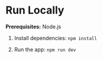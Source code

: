 # Run Locally

**Prerequisites:**  Node.js


1. Install dependencies:
   `npm install`

2. Run the app:
   `npm run dev`
